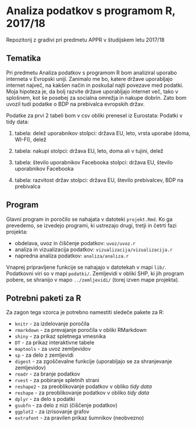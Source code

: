 # Analiza podatkov s programom R, 2017/18

Repozitorij z gradivi pri predmetu APPR v študijskem letu 2017/18

## Tematika
Pri predmetu Analiza podatkov s programom R bom analiziral uporabo interneta v Evropski uniji. Zanimalo me bo, katere države uporabljajo internet največ, na kakšen način in poskušal najti povezave med podatki. Moja hipoteza je, da bolj razvite države uporabljajo internet več, tako v splošnem, kot še posebej za socialna omrežja in nakupe dobrin. Zato bom uvozil tudi podatke o BDP na prebivalca evropskih držav.

Podatke za prvi 2 tabeli bom v csv obliki prenesel iz Eurostata:
Podatki v tidy data:
1. tabela: delež uporabnikov 
stolpci: država EU, leto, vrsta uporabe (doma, WI-FI), delež

2. tabela: nakupi
stolpci: država EU, leto, doma ali v tujini, delež

3. tabela: število uporabnikov Facebooka
stolpci: država EU, število uporabnikov Facebooka

4. tabela: razvitost držav
stolpci: država EU, število prebivalcev, BDP na prebivalca

## Program

Glavni program in poročilo se nahajata v datoteki `projekt.Rmd`. Ko ga prevedemo,
se izvedejo programi, ki ustrezajo drugi, tretji in četrti fazi projekta:

* obdelava, uvoz in čiščenje podatkov: `uvoz/uvoz.r`
* analiza in vizualizacija podatkov: `vizualizacija/vizualizacija.r`
* napredna analiza podatkov: `analiza/analiza.r`

Vnaprej pripravljene funkcije se nahajajo v datotekah v mapi `lib/`. Podatkovni
viri so v mapi `podatki/`. Zemljevidi v obliki SHP, ki jih program pobere, se
shranijo v mapo `../zemljevidi/` (torej izven mape projekta).

## Potrebni paketi za R

Za zagon tega vzorca je potrebno namestiti sledeče pakete za R:

* `knitr` - za izdelovanje poročila
* `rmarkdown` - za prevajanje poročila v obliki RMarkdown
* `shiny` - za prikaz spletnega vmesnika
* `DT` - za prikaz interaktivne tabele
* `maptools` - za uvoz zemljevidov
* `sp` - za delo z zemljevidi
* `digest` - za zgoščevalne funkcije (uporabljajo se za shranjevanje zemljevidov)
* `readr` - za branje podatkov
* `rvest` - za pobiranje spletnih strani
* `reshape2` - za preoblikovanje podatkov v obliko *tidy data*
* `reshape` - za preoblikovanje podatkov v obliko *tidy data*
* `dplyr` - za delo s podatki
* `gsubfn` - za delo z nizi (čiščenje podatkov)
* `ggplot2` - za izrisovanje grafov
* `extrafont` - za pravilen prikaz šumnikov (neobvezno)
